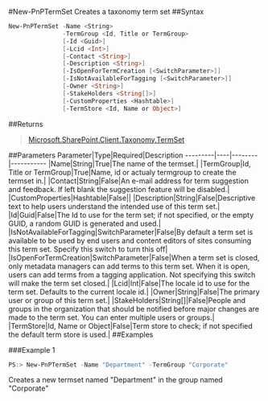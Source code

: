#New-PnPTermSet
Creates a taxonomy term set
##Syntax
```powershell
New-PnPTermSet -Name <String>
               -TermGroup <Id, Title or TermGroup>
               [-Id <Guid>]
               [-Lcid <Int>]
               [-Contact <String>]
               [-Description <String>]
               [-IsOpenForTermCreation [<SwitchParameter>]]
               [-IsNotAvailableForTagging [<SwitchParameter>]]
               [-Owner <String>]
               [-StakeHolders <String[]>]
               [-CustomProperties <Hashtable>]
               [-TermStore <Id, Name or Object>]
```


##Returns
>[Microsoft.SharePoint.Client.Taxonomy.TermSet](https://msdn.microsoft.com/en-us/library/microsoft.sharepoint.client.taxonomy.termset.aspx)

##Parameters
Parameter|Type|Required|Description
---------|----|--------|-----------
|Name|String|True|The name of the termset.|
|TermGroup|Id, Title or TermGroup|True|Name, id or actualy termgroup to create the termset in.|
|Contact|String|False|An e-mail address for term suggestion and feedback. If left blank the suggestion feature will be disabled.|
|CustomProperties|Hashtable|False||
|Description|String|False|Descriptive text to help users understand the intended use of this term set.|
|Id|Guid|False|The Id to use for the term set; if not specified, or the empty GUID, a random GUID is generated and used.|
|IsNotAvailableForTagging|SwitchParameter|False|By default a term set is available to be used by end users and content editors of sites consuming this term set. Specify this switch to turn this off|
|IsOpenForTermCreation|SwitchParameter|False|When a term set is closed, only metadata managers can add terms to this term set. When it is open, users can add terms from a tagging application. Not specifying this switch will make the term set closed.|
|Lcid|Int|False|The locale id to use for the term set. Defaults to the current locale id.|
|Owner|String|False|The primary user or group of this term set.|
|StakeHolders|String[]|False|People and groups in the organization that should be notified before major changes are made to the term set. You can enter multiple users or groups.|
|TermStore|Id, Name or Object|False|Term store to check; if not specified the default term store is used.|
##Examples

###Example 1
```powershell
PS:> New-PnPTermSet -Name "Department" -TermGroup "Corporate"
```
Creates a new termset named "Department" in the group named "Corporate"
